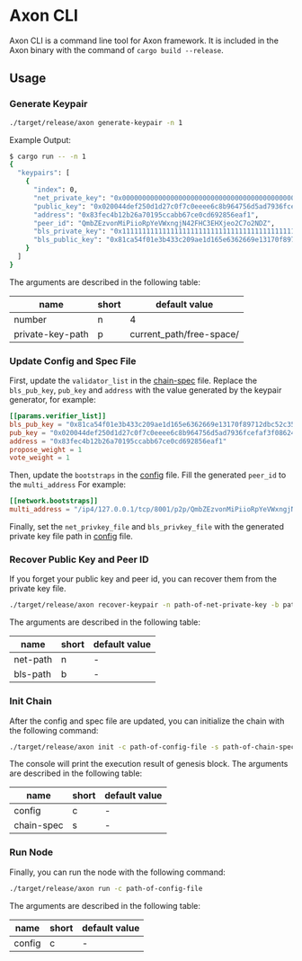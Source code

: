 # Axon CLI

Axon CLI is a command line tool for Axon framework. It is included in the Axon binary with the command of `cargo build --release`.

## Usage

### Generate Keypair

```bash
./target/release/axon generate-keypair -n 1
```

Example Output:

```bash
$ cargo run -- -n 1
{
  "keypairs": [
    {
      "index": 0,
      "net_private_key": "0x0000000000000000000000000000000000000000000000000000000000000000",
      "public_key": "0x020044def250d1d27c0f7c0eeee6c8b964756d5ad7936fcefaf3f086245ddb9c9c",
      "address": "0x83fec4b12b26a70195ccabb67ce0cd692856eaf1",
      "peer_id": "QmbZEzvonMiPiioRpYeVWxngjN42FHC3EHXjeo2C7o2NDZ",
      "bls_private_key": "0x1111111111111111111111111111111111111111111111111111111111111111",
      "bls_public_key": "0x81ca54f01e3b433c209ae1d165e6362669e13170f89712dbc52c3572901d025ecc206a43c4b25f58388189f74587a7d"
    }
  ]
}
```

The arguments are described in the following table:

| name | short | default value |
|--|--|--|
| number | n | 4 |
| private-key-path | p | current_path/free-space/ |

### Update Config and Spec File

First, update the `validator_list` in the [chain-spec](../../devtools/chain/specs/single_node/chain-spec.toml) file. Replace the `bls_pub_key`, `pub_key` and `address` with the value generated by the keypair generator, for example:

```toml
[[params.verifier_list]]
bls_pub_key = "0x81ca54f01e3b433c209ae1d165e6362669e13170f89712dbc52c3572901d025ecc206a43c4b25f58388189f74587a7d"
pub_key = "0x020044def250d1d27c0f7c0eeee6c8b964756d5ad7936fcefaf3f086245ddb9c9c"
address = "0x83fec4b12b26a70195ccabb67ce0cd692856eaf1"
propose_weight = 1
vote_weight = 1
```

Then, update the `bootstraps` in the [config](../../devtools/chain/config.toml) file. Fill the generated `peer_id` to the `multi_address` For example:

```toml
[[network.bootstraps]]
multi_address = "/ip4/127.0.0.1/tcp/8001/p2p/QmbZEzvonMiPiioRpYeVWxngjN42FHC3EHXjeo2C7o2NDZ"
```

Finally, set the `net_privkey_file` and `bls_privkey_file` with the generated private key file path in [config](../../devtools/chain/config.toml) file.

### Recover Public Key and Peer ID

If you forget your public key and peer id, you can recover them from the private key file.

```bash
./target/release/axon recover-keypair -n path-of-net-private-key -b path-of-bls-private-key
```

The arguments are described in the following table:

| name | short | default value |
|--|--|--|
| net-path | n | - |
| bls-path | b | - |

### Init Chain

After the config and spec file are updated, you can initialize the chain with the following command:

```bash
./target/release/axon init -c path-of-config-file -s path-of-chain-spec-file
```
The console will print the execution result of genesis block. The arguments are described in the following table:

| name | short | default value |
|--|--|--|
| config | c | - |
| chain-spec | s | - |

### Run Node

Finally, you can run the node with the following command:

```bash
./target/release/axon run -c path-of-config-file
```

The arguments are described in the following table:

| name | short | default value |
|--|--|--|
| config | c | - |
